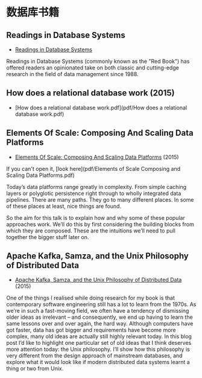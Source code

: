 # 数据库书籍

## Readings in Database Systems

* [Readings in Database Systems](http://www.redbook.io/)

Readings in Database Systems (commonly known as the "Red Book") has offered readers an opinionated take on both classic
and cutting-edge research in the field of data management since 1988.

## How does a relational database work (2015)

* [How does a relational database work.pdf](pdf/How does a relational database work.pdf)

## Elements Of Scale: Composing And Scaling Data Platforms

* [Elements Of Scale: Composing And Scaling Data Platforms](http://www.benstopford.com/2015/04/28/elements-of-scale-composing-and-scaling-data-platforms/) (2015)

If you can't open it,
[look here](pdf/Elements of Scale Composing and Scaling Data Platforms.pdf)

Today’s data platforms range greatly in complexity. From simple caching layers or polyglotic persistence right through to wholly integrated data pipelines. There are many paths. They go to many different places. In some of these places at least, nice things are found.

So the aim for this talk is to explain how and why some of these popular approaches work. We’ll do this by first considering the building blocks from which they are composed. These are the intuitions we’ll need to pull together the bigger stuff later on.

## Apache Kafka, Samza, and the Unix Philosophy of Distributed Data

* [Apache Kafka, Samza, and the Unix Philosophy of Distributed Data](http://www.confluent.io/blog/apache-kafka-samza-and-the-unix-philosophy-of-distributed-data) (2015)

One of the things I realised while doing research for my book is that contemporary software engineering still has a lot to learn from the 1970s. 
As we’re in such a fast-moving field, we often have a tendency of dismissing older ideas as irrelevant – and consequently, we end up having to learn the same lessons over and over again, the hard way. Although computers have got faster, data has got bigger and requirements have become more complex, many old ideas are actually still highly relevant today. 
In this blog post I’d like to highlight one particular set of old ideas that I think deserves more attention today: the Unix philosophy. 
I’ll show how this philosophy is very different from the design approach of mainstream databases, 
and explore what it would look like if modern distributed data systems learnt a thing or two from Unix.

